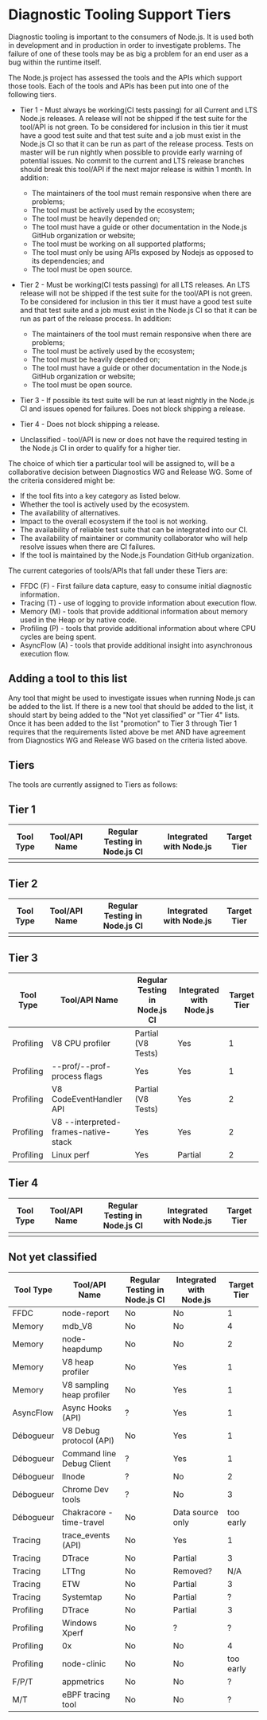 # Diagnostic Tooling Support Tiers

Diagnostic tooling is important to the consumers of Node.js. It is used both in development and in production in order to investigate problems.  The failure of one of these tools may be as big a problem for an end user as a bug within the runtime itself.

The Node.js project has assessed the tools and the APIs which support those tools. Each of the tools and APIs has been put into one of the following tiers.

* Tier 1 - Must always be working(CI tests passing) for all Current and LTS Node.js releases. A release will not be shipped if the test suite for the tool/API is not green. To be considered for inclusion in this tier it must have a good test suite and that test suite and a job must exist in the Node.js CI so that it can be run as part of the release process.  Tests on master will be run nightly when possible to provide early warning of potential issues.  No commit to the current and LTS release branches should break this tool/API if the next major release is within 1 month. In addition:
  * The maintainers of the tool must remain responsive when there are problems;
  * The tool must be actively used by the ecosystem;
  * The tool must be heavily depended on;
  * The tool must have a guide or other documentation in the Node.js GitHub organization or website;
  * The tool must be working on all supported platforms;
  * The tool must only be using APIs exposed by Nodejs as opposed to its dependencies; and
  * The tool must be open source.

* Tier 2 - Must be working(CI tests passing) for all LTS releases. An LTS release will not be shipped if the test suite for the tool/API is not green. To be considered for inclusion in this tier it must have a good test suite and that test suite and a job must exist in the Node.js CI so that it can be run as part of the release process. In addition:
  * The maintainers of the tool must remain responsive when there are problems;
  * The tool must be actively used by the ecosystem;
  * The tool must be heavily depended on;
  * The tool must have a guide or other documentation in the Node.js GitHub organization or website;
  * The tool must be open source.

* Tier 3 - If possible its test suite will be run at least nightly in the Node.js CI and issues opened for failures.  Does not block shipping a release.

* Tier 4 - Does not block shipping a release.

* Unclassified - tool/API is new or does not have the required testing in the Node.js CI in order to qualify for a higher tier.

The choice of which tier a particular tool will be assigned to, will be a collaborative decision between Diagnostics WG and Release WG. Some of the criteria considered might be:

* If the tool fits into a key category as listed below.
* Whether the tool is actively used by the ecosystem.
* The availability of alternatives.
* Impact to the overall ecosystem if the tool is not working.
* The availability of reliable test suite that can be integrated into our CI.
* The availability of maintainer or community collaborator who will help resolve issues when there are CI failures.
* If the tool is maintained by the Node.js Foundation GitHub organization.

The current categories of tools/APIs that fall under these Tiers are:

* FFDC (F) - First failure data capture, easy to consume initial diagnostic information.
* Tracing (T) - use of logging to provide information about execution flow.
* Memory (M) - tools that provide additional information about memory used in the Heap or by native code.
* Profiling (P) - tools that provide additional information about where CPU cycles are being spent.
* AsyncFlow (A) - tools that provide additional insight into asynchronous execution flow.

## Adding a tool to this list

Any tool that might be used to investigate issues when running Node.js can be added to the list. If there is a new tool that should be added to the list, it should start by being added to the "Not yet classified" or "Tier 4" lists. Once it has been added to the list "promotion" to Tier 3 through Tier 1 requires that the requirements listed above be met AND have agreement from Diagnostics WG and Release WG based on the criteria listed above.

## Tiers

The tools are currently assigned to Tiers as follows:

## Tier 1

 | Tool Type | Tool/API Name | Regular Testing in Node.js CI | Integrated with Node.js | Target Tier |
 | --------- | ------------- | ----------------------------- | ----------------------- | ----------- |
 |           |               |                               |                         |             |

## Tier 2

 | Tool Type | Tool/API Name | Regular Testing in Node.js CI | Integrated with Node.js | Target Tier |
 | --------- | ------------- | ----------------------------- | ----------------------- | ----------- |
 |           |               |                               |                         |             |

## Tier 3

 | Tool Type | Tool/API Name                        | Regular Testing in Node.js CI | Integrated with Node.js | Target Tier |
 | --------- | ------------------------------------ | ----------------------------- | ----------------------- | ----------- |
 | Profiling | V8 CPU profiler                      | Partial (V8 Tests)            | Yes                     | 1           |
 | Profiling | --prof/--prof-process flags          | Yes                           | Yes                     | 1           |
 | Profiling | V8 CodeEventHandler API              | Partial (V8 Tests)            | Yes                     | 2           |
 | Profiling | V8 --interpreted-frames-native-stack | Yes                           | Yes                     | 2           |
 | Profiling | Linux perf                           | Yes                           | Partial                 | 2           |

## Tier 4

 | Tool Type | Tool/API Name | Regular Testing in Node.js CI | Integrated with Node.js | Target Tier |
 | --------- | ------------- | ----------------------------- | ----------------------- | ----------- |
 |           |               |                               |                         |             |

## Not yet classified

 | Tool Type | Tool/API Name             | Regular Testing in Node.js CI | Integrated with Node.js | Target Tier |
 | --------- | ------------------------- | ----------------------------- | ----------------------- | ----------- |
 | FFDC      | node-report               | No                            | No                      | 1           |
 | Memory    | mdb_V8                    | No                            | No                      | 4           |
 | Memory    | node-heapdump             | No                            | No                      | 2           |
 | Memory    | V8 heap profiler          | No                            | Yes                     | 1           |
 | Memory    | V8 sampling heap profiler | No                            | Yes                     | 1           |
 | AsyncFlow | Async Hooks (API)         | ?                             | Yes                     | 1           |
 | Débogueur | V8 Debug protocol (API)   | No                            | Yes                     | 1           |
 | Débogueur | Command line Debug Client | ?                             | Yes                     | 1           |
 | Débogueur | llnode                    | ?                             | No                      | 2           |
 | Débogueur | Chrome Dev tools          | ?                             | No                      | 3           |
 | Débogueur | Chakracore - time-travel  | No                            | Data source only        | too early   |
 | Tracing   | trace_events (API)        | No                            | Yes                     | 1           |
 | Tracing   | DTrace                    | No                            | Partial                 | 3           |
 | Tracing   | LTTng                     | No                            | Removed?                | N/A         |
 | Tracing   | ETW                       | No                            | Partial                 | 3           |
 | Tracing   | Systemtap                 | No                            | Partial                 | ?           |
 | Profiling | DTrace                    | No                            | Partial                 | 3           |
 | Profiling | Windows Xperf             | No                            | ?                       | ?           |
 | Profiling | 0x                        | No                            | No                      | 4           |
 | Profiling | node-clinic               | No                            | No                      | too early   |
 | F/P/T     | appmetrics                | No                            | No                      | ?           |
 | M/T       | eBPF tracing tool         | No                            | No                      | ?           |
